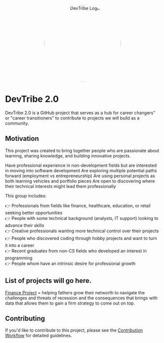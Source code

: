 <p align="center">
  <img src="https://github.com/user-attachments/assets/23742e80-e1fd-4a7b-a169-8b9a9d997d4b" alt="DevTribe Logo" style="border-radius:250px;" width="250px" height="250px" >
</p>

# DevTribe 2.0

DevTribe 2.0 is a GitHub project that serves as a hub for career changers" or "career transitioners" to contribute to projects we will build as a community.


## Motivation

This project was created to bring together people who are passionate about learning, sharing knowledge, and building innovative projects. 

Have professional experience in non-development fields but are interested in moving into software development
Are exploring multiple potential paths forward (employment vs entrepreneurship)
Are using personal projects as both learning vehicles and portfolio pieces
Are open to discovering where their technical interests might lead them professionally

This group includes:

👉 Professionals from fields like finance, healthcare, education, or retail seeking better opportunities<br>
👉 People with some technical background (analysts, IT support) looking to advance their skills<br>
👉 Creative professionals wanting more technical control over their projects<br>
👉 People who discovered coding through hobby projects and want to turn it into a career<br>
👉 Recent graduates from non-CS fields who developed an interest in programming<br>
👉 People whom have an intrinsic desire for professional growth<br>


##  List of projects will go here.
[Finance Project](https://github.com/donlevans29/TrueMoney.git) = helping fathers grow their networth to navigate the challenges and threats of recession and the consequences that brings with data that allows them to gain a firm strategy to come out on top.

## Contributing
If you'd like to contribute to this project, please see the [Contribution Workflow](contributing.md) for detailed guidelines.